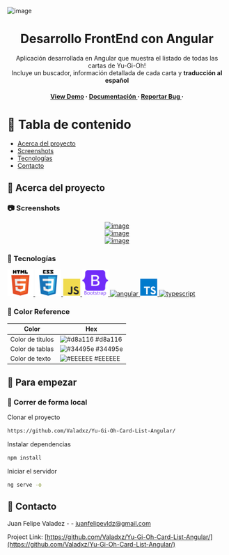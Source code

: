 ![image](https://i.imgur.com/3llP2dd.png)
<div align='center'>

<h1>Desarrollo FrontEnd con Angular</h1>
<p>Aplicación desarrollada en Angular que muestra el listado de todas las cartas de Yu-Gi-Oh! <br>
Incluye un buscador, información detallada de cada carta y <b>traducción al español</b></p>

<h4> <a href=https://yugioh-cardlist.netlify.app>View Demo</a> <span> · </span> <a href="https://github.com/Valadxz/https://github.com/Valadxz//blob/master/README.md"> Documentación </a> <span> · </span> <a href="https://github.com/Valadxz/https://github.com/Valadxz//issues"> Reportar Bug </a> <span> · </span> 


</div>

# :notebook_with_decorative_cover: Tabla de contenido

- [Acerca del proyecto](#star2-about-the-project)
- [Screenshots](#camera)
- [Tecnologías](#space_invader)
- [Contacto](#handshake-contact)


## :star2: Acerca del proyecto

### :camera: Screenshots
<div align="center"> <a href="https://yugioh-cardlist.netlify.app"><img src="https://i.imgur.com/3llP2dd.png" alt='image' width='500'/></a> </div>
<div align="center"> <a href="https://yugioh-cardlist.netlify.app"><img src="https://i.imgur.com/buo7Mjl.png" alt='image' width='500'/></a> </div>
<div align="center"> <a href="https://yugioh-cardlist.netlify.app"><img src="https://i.imgur.com/fe8JpV9.png" alt='image' width='500'/></a> </div>


### :space_invader: Tecnologías
<p align="left">

  <a href="https://www.w3.org/html/" target="_blank" rel="noreferrer">
    <img
      src="https://raw.githubusercontent.com/devicons/devicon/master/icons/html5/html5-original-wordmark.svg"
      alt="html5"
      width="60"
      height="60"
    />
  </a>
  <a href="https://www.w3schools.com/css/" target="_blank" rel="noreferrer">
    <img
      src="https://raw.githubusercontent.com/devicons/devicon/master/icons/css3/css3-original-wordmark.svg"
      alt="css3"
      width="60"
      height="60"
    />
  </a>
  <a
    href="https://developer.mozilla.org/en-US/docs/Web/JavaScript"
    target="_blank"
    rel="noreferrer"
  >
    <img
      src="https://raw.githubusercontent.com/devicons/devicon/master/icons/javascript/javascript-original.svg"
      alt="javascript"
      width="40"
      height="40"
    />
    </a>
  <a href="https://getbootstrap.com" target="_blank" rel="noreferrer">
    <img
      src="https://raw.githubusercontent.com/devicons/devicon/master/icons/bootstrap/bootstrap-plain-wordmark.svg"
      alt="bootstrap"
      width="60"
      height="60"
    />
  </a>  
  <a href="https://angular.io" target="_blank" rel="noreferrer">
    <img
      src="https://angular.io/assets/images/logos/angular/angular.svg"
      alt="angular"
      width="60"
      height="60"
    />
  </a>
  
  <a href="https://www.typescriptlang.org/" target="_blank" rel="noreferrer">
    <img
      src="https://raw.githubusercontent.com/devicons/devicon/master/icons/typescript/typescript-original.svg"
      alt="typescript"
      width="40"
      height="40"
    />
  </a>
  <a href="https://www.netlify.app/" target="_blank" rel="noreferrer">
    <img
      src="https://upload.wikimedia.org/wikipedia/commons/thumb/b/b8/Netlify_logo.svg/1280px-Netlify_logo.svg.png"
      alt="typescript"
      width="80"
    />
  </a>
</p>


### :art: Color Reference
| Color | Hex |
| --------------- | ---------------------------------------------------------------- |
| Color de titulos | ![#d8a116](https://via.placeholder.com/10/d8a116?text=+) #d8a116 |
| Color de tablas | ![#34495e](https://via.placeholder.com/10/34495e?text=+) #34495e |
| Color de texto| ![#EEEEEE](https://via.placeholder.com/10/EEEEEE?text=+) #EEEEEE |

## :toolbox: Para empezar

### :running: Correr de forma local

Clonar el proyecto

```bash
https://github.com/Valadxz/Yu-Gi-Oh-Card-List-Angular/
```
Instalar dependencias
```bash
npm install
```
Iniciar el servidor
```bash
ng serve -o
```


## :handshake: Contacto

Juan Felipe Valadez - - juanfelipevldz@gmail.com

Project Link: [https://github.com/Valadxz/Yu-Gi-Oh-Card-List-Angular/](https://github.com/Valadxz/Yu-Gi-Oh-Card-List-Angular/)
